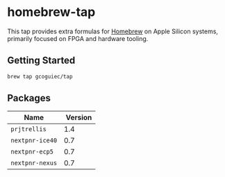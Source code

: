 # homebrew-tap

This tap provides extra formulas for [Homebrew](https://brew.sh/) on Apple Silicon systems, primarily focused on FPGA and hardware tooling.

## Getting Started

```bash
brew tap gcoguiec/tap
```

## Packages

| Name            |  Version |
| --------------- | -------- |
| `prjtrellis`    | 1.4      |
| `nextpnr-ice40` | 0.7      |
| `nextpnr-ecp5`  | 0.7      |
| `nextpnr-nexus` | 0.7      |
